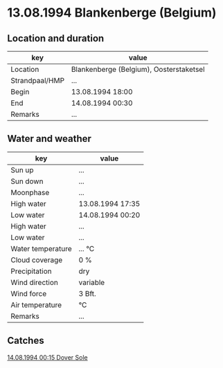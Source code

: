 # 13.08.1994 Blankenberge (Belgium)

## Location and duration

key | value |
----|-------|
Location | Blankenberge (Belgium), Oosterstaketsel |
Strandpaal/HMP | ... |
Begin | 13.08.1994 18:00 |
End | 14.08.1994 00:30 |
Remarks | ... |

## Water and weather

key | value |
----|-------|
Sun up | ... |
Sun down | ... |
Moonphase | ... |
High water | 13.08.1994 17:35 |
Low water | 14.08.1994 00:20 |
High water | ... |
Low water | ... |
Water temperature | ... °C |
Cloud coverage | 0 % |
Precipitation | dry |
Wind direction | variable |
Wind force | 3 Bft. |
Air temperature | °C |
Remarks | ... |

## Catches

[14.08.1994 00:15 Dover Sole](catches/19940814_0015.md)

